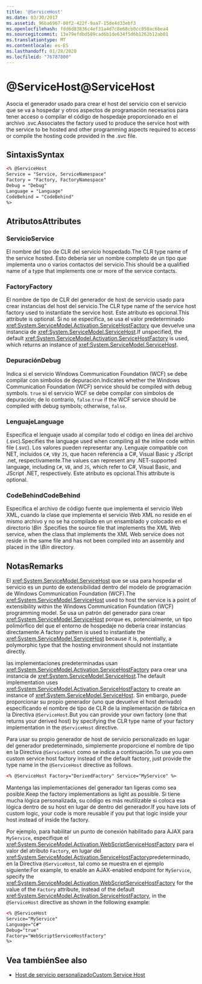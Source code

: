 ```yaml
---
title: '@ServiceHost'
ms.date: 03/30/2017
ms.assetid: 96ba6967-00f2-422f-9aa7-15de4d33ebf3
ms.openlocfilehash: fdd6d83836c4ef31a4d7c8e68cb0cc050ac6bea4
ms.sourcegitcommit: 13e79efdbd589cad6b1de634f5d6b1262b12ab01
ms.translationtype: MT
ms.contentlocale: es-ES
ms.lasthandoff: 01/28/2020
ms.locfileid: "76787800"
---
```

# <a name="servicehost"></a><span data-ttu-id="082ec-101">\@ServiceHost</span><span class="sxs-lookup"><span data-stu-id="082ec-101">\@ServiceHost</span></span>

<span data-ttu-id="082ec-102">Asocia el generador usado para crear el host del servicio con el servicio que se va a hospedar y otros aspectos de programación necesarios para tener acceso o compilar el código de hospedaje proporcionado en el archivo .svc.</span><span class="sxs-lookup"><span data-stu-id="082ec-102">Associates the factory used to produce the service host with the service to be hosted and other programming aspects required to access or compile the hosting code provided in the .svc file.</span></span>

## <a name="syntax"></a><span data-ttu-id="082ec-103">Sintaxis</span><span class="sxs-lookup"><span data-stu-id="082ec-103">Syntax</span></span>

```xml
<% @ServiceHost
Service = "Service, ServiceNamespace"
Factory = "Factory, FactoryNamespace"
Debug = "Debug"
Language = "Language"
CodeBehind = "CodeBehind"
%>
```

## <a name="attributes"></a><span data-ttu-id="082ec-104">Atributos</span><span class="sxs-lookup"><span data-stu-id="082ec-104">Attributes</span></span>

### <a name="service"></a><span data-ttu-id="082ec-105">Servicio</span><span class="sxs-lookup"><span data-stu-id="082ec-105">Service</span></span>

<span data-ttu-id="082ec-106">El nombre del tipo de CLR del servicio hospedado.</span><span class="sxs-lookup"><span data-stu-id="082ec-106">The CLR type name of the service hosted.</span></span> <span data-ttu-id="082ec-107">Esto debería ser un nombre completo de un tipo que implementa uno o varios contactos del servicio.</span><span class="sxs-lookup"><span data-stu-id="082ec-107">This should be a qualified name of a type that implements one or more of the service contacts.</span></span>

### <a name="factory"></a><span data-ttu-id="082ec-108">Factory</span><span class="sxs-lookup"><span data-stu-id="082ec-108">Factory</span></span>

<span data-ttu-id="082ec-109">El nombre de tipo de CLR del generador de host de servicio usado para crear instancias del host del servicio.</span><span class="sxs-lookup"><span data-stu-id="082ec-109">The CLR type name of the service host factory used to instantiate the service host.</span></span> <span data-ttu-id="082ec-110">Este atributo es opcional.</span><span class="sxs-lookup"><span data-stu-id="082ec-110">This attribute is optional.</span></span> <span data-ttu-id="082ec-111">Si no se especifica, se usa el valor predeterminado <xref:System.ServiceModel.Activation.ServiceHostFactory> que devuelve una instancia de <xref:System.ServiceModel.ServiceHost>.</span><span class="sxs-lookup"><span data-stu-id="082ec-111">If unspecified, the default <xref:System.ServiceModel.Activation.ServiceHostFactory> is used, which returns an instance of <xref:System.ServiceModel.ServiceHost>.</span></span>

### <a name="debug"></a><span data-ttu-id="082ec-112">Depuración</span><span class="sxs-lookup"><span data-stu-id="082ec-112">Debug</span></span>

<span data-ttu-id="082ec-113">Indica si el servicio Windows Communication Foundation (WCF) se debe compilar con símbolos de depuración.</span><span class="sxs-lookup"><span data-stu-id="082ec-113">Indicates whether the Windows Communication Foundation (WCF) service should be compiled with debug symbols.</span></span> <span data-ttu-id="082ec-114">`true` si el servicio WCF se debe compilar con símbolos de depuración; de lo contrario, `false`.</span><span class="sxs-lookup"><span data-stu-id="082ec-114">`true` if the WCF service should be compiled with debug symbols; otherwise, `false`.</span></span>

### <a name="language"></a><span data-ttu-id="082ec-115">Lenguaje</span><span class="sxs-lookup"><span data-stu-id="082ec-115">Language</span></span>

<span data-ttu-id="082ec-116">Especifica el lenguaje usado al compilar todo el código en línea del archivo (.svc).</span><span class="sxs-lookup"><span data-stu-id="082ec-116">Specifies the language used when compiling all the inline code within file (.svc).</span></span> <span data-ttu-id="082ec-117">Los valores pueden representar any. Lenguaje compatible con NET, incluidos `C#`, `VB`y `JS`, que hacen referencia a C#, Visual Basic y JScript .net, respectivamente.</span><span class="sxs-lookup"><span data-stu-id="082ec-117">The values can represent any .NET-supported language, including `C#`, `VB`, and `JS`, which refer to C#, Visual Basic, and JScript .NET, respectively.</span></span> <span data-ttu-id="082ec-118">Este atributo es opcional.</span><span class="sxs-lookup"><span data-stu-id="082ec-118">This attribute is optional.</span></span>

### <a name="codebehind"></a><span data-ttu-id="082ec-119">CodeBehind</span><span class="sxs-lookup"><span data-stu-id="082ec-119">CodeBehind</span></span>

<span data-ttu-id="082ec-120">Especifica el archivo de código fuente que implementa el servicio Web XML, cuando la clase que implementa el servicio Web XML no reside en el mismo archivo y no se ha compilado en un ensamblado y colocado en el directorio *\Bin* .</span><span class="sxs-lookup"><span data-stu-id="082ec-120">Specifies the source file that implements the XML Web service, when the class that implements the XML Web service does not reside in the same file and has not been compiled into an assembly and placed in the *\Bin* directory.</span></span>

## <a name="remarks"></a><span data-ttu-id="082ec-121">Notas</span><span class="sxs-lookup"><span data-stu-id="082ec-121">Remarks</span></span>

<span data-ttu-id="082ec-122">El <xref:System.ServiceModel.ServiceHost> que se usa para hospedar el servicio es un punto de extensibilidad dentro del modelo de programación de Windows Communication Foundation (WCF).</span><span class="sxs-lookup"><span data-stu-id="082ec-122">The <xref:System.ServiceModel.ServiceHost> used to host the service is a point of extensibility within the Windows Communication Foundation (WCF) programming model.</span></span> <span data-ttu-id="082ec-123">Se usa un patrón del generador para crear <xref:System.ServiceModel.ServiceHost> porque es, potencialmente, un tipo polimórfico del que el entorno de hospedaje no debería crear instancias directamente.</span><span class="sxs-lookup"><span data-stu-id="082ec-123">A factory pattern is used to instantiate the <xref:System.ServiceModel.ServiceHost> because it is, potentially, a polymorphic type that the hosting environment should not instantiate directly.</span></span>

<span data-ttu-id="082ec-124">las implementaciones predeterminadas usan <xref:System.ServiceModel.Activation.ServiceHostFactory> para crear una instancia de <xref:System.ServiceModel.ServiceHost>.</span><span class="sxs-lookup"><span data-stu-id="082ec-124">The default implementation uses <xref:System.ServiceModel.Activation.ServiceHostFactory> to create an instance of <xref:System.ServiceModel.ServiceHost>.</span></span> <span data-ttu-id="082ec-125">Sin embargo, puede proporcionar su propio generador (uno que devuelve el host derivado) especificando el nombre de tipo de CLR de la implementación de fábrica en la Directiva `@ServiceHost`.</span><span class="sxs-lookup"><span data-stu-id="082ec-125">But you can provide your own factory (one that returns your derived host) by specifying the CLR type name of your factory implementation in the `@ServiceHost` directive.</span></span>

<span data-ttu-id="082ec-126">Para usar su propio generador de host de servicio personalizado en lugar del generador predeterminado, simplemente proporcione el nombre de tipo en la Directiva `@ServiceHost` como se indica a continuación.</span><span class="sxs-lookup"><span data-stu-id="082ec-126">To use you own custom service host factory instead of the default factory, just provide the type name in the `@ServiceHost` directive as follows.</span></span>

```xml
<% @ServiceHost Factory="DerivedFactory" Service="MyService" %>
```

<span data-ttu-id="082ec-127">Mantenga las implementaciones del generador tan ligeras como sea posible.</span><span class="sxs-lookup"><span data-stu-id="082ec-127">Keep the factory implementations as light as possible.</span></span> <span data-ttu-id="082ec-128">Si tiene mucha lógica personalizada, su código es más reutilizable si coloca esa lógica dentro de su host en lugar de dentro del generador.</span><span class="sxs-lookup"><span data-stu-id="082ec-128">If you have lots of custom logic, your code is more reusable if you put that logic inside your host instead of inside the factory.</span></span>

<span data-ttu-id="082ec-129">Por ejemplo, para habilitar un punto de conexión habilitado para AJAX para `MyService`, especifique el <xref:System.ServiceModel.Activation.WebScriptServiceHostFactory> para el valor del atributo `Factory`, en lugar del <xref:System.ServiceModel.Activation.ServiceHostFactory>predeterminado, en la Directiva `@ServiceHost`, tal como se muestra en el ejemplo siguiente:</span><span class="sxs-lookup"><span data-stu-id="082ec-129">For example, to enable an AJAX-enabled endpoint for `MyService`, specify the <xref:System.ServiceModel.Activation.WebScriptServiceHostFactory> for the value of the `Factory` attribute, instead of the default <xref:System.ServiceModel.Activation.ServiceHostFactory>, in the `@ServiceHost` directive as shown in the following example:</span></span>

```xml
<% @ServiceHost
Service="MyService"
Language="C#"
Debug="true"
Factory="WebScriptServiceHostFactory"
%>
```

## <a name="see-also"></a><span data-ttu-id="082ec-130">Vea también</span><span class="sxs-lookup"><span data-stu-id="082ec-130">See also</span></span>

- [<span data-ttu-id="082ec-131">Host de servicio personalizado</span><span class="sxs-lookup"><span data-stu-id="082ec-131">Custom Service Host</span></span>](../../../wcf/samples/custom-service-host.md)
